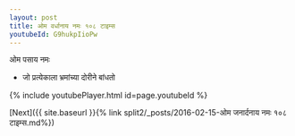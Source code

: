 ```yaml
---
layout: post
title: ओम वर्धानाय नमः १०८ टाइम्स
youtubeId: G9hukpIioPw
---
```

 
 
 ओम पसाय नमः  
 
 -  जो प्रत्येकाला भ्रमांच्या दोरीने बांधतो 
 
  
 
  
 
 
 
 
 
 


{% include youtubePlayer.html id=page.youtubeId %}
 
[Next]({{ site.baseurl }}{% link  split2/_posts/2016-02-15-ओम जनार्दनाय नमः १०८ टाइम्स.md%})
 
